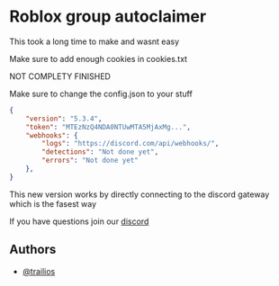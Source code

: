 # Roblox group autoclaimer

This took a long time to make and wasnt easy

Make sure to add enough cookies in cookies.txt

NOT COMPLETY FINISHED 

Make sure to change the config.json to your stuff

```json
{
    "version": "5.3.4",
    "token": "MTEzNzQ4NDA0NTUwMTA5MjAxMg...",
    "webhooks": {
        "logs": "https://discord.com/api/webhooks/",
        "detections": "Not done yet",
        "errors": "Not done yet"
    },
}
```

This new version works by directly connecting to the discord gateway which is the fasest way

If you have questions join our [discord](https://discord.gg/tk-tools-1131950755532771469)
## Authors

- [@trailios](https://www.github.com/trailios)
